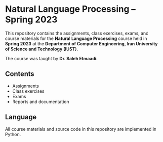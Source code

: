 # Natural Language Processing – Spring 2023

This repository contains the assignments, class exercises, exams, and course materials for the **Natural Language Processing** course held in **Spring 2023** at the **Department of Computer Engineering, Iran University of Science and Technology (IUST)**.

The course was taught by **Dr. Saleh Etmaadi**.

## Contents
- Assignments
- Class exercises
- Exams
- Reports and documentation

## Language
All course materials and source code in this repository are implemented in Python.
